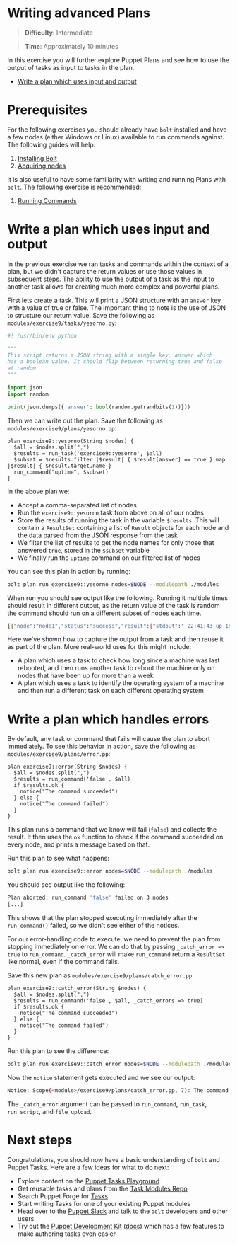 # Writing advanced Plans

> **Difficulty**: Intermediate

> **Time**: Approximately 10 minutes

In this exercise you will further explore Puppet Plans and see how to use the output of tasks as input to tasks in the plan.

- [Write a plan which uses input and output](#write-a-plan-which-uses-input-and-output)

# Prerequisites

For the following exercises you should already have `bolt` installed and have a few nodes (either Windows or Linux) available to run commands against. The following guides will help:

1. [Installing Bolt](../1-installing-bolt)
1. [Acquiring nodes](../2-acquiring-nodes)

It is also useful to have some familiarity with writing and running Plans with `bolt`. The following exercise is recommended:

1. [Running Commands](../7-writing-plans)

# Write a plan which uses input and output

In the previous exercise we ran tasks and commands within the context of a plan, but we didn't capture the return values or use those values in subsequent steps. The ability to use the output of a task as the input to another task allows for creating much more complex and powerful plans.

First lets create a task. This will print a JSON structure with an `answer` key with a value of true or false. The important thing to note is the use of JSON to structure our return value. Save the following as `modules/exercise9/tasks/yesorno.py`:

```python
#! /usr/bin/env python

"""
This script returns a JSON string with a single key, answer which
has a boolean value. It should flip between returning true and false
at random
"""

import json
import random

print(json.dumps({'answer': bool(random.getrandbits(1))}))
```

Then we can write out the plan. Save the following as `modules/exercise9/plans/yesorno.pp`:

```puppet
plan exercise9::yesorno(String $nodes) {
  $all = $nodes.split(",")
  $results = run_task('exercise9::yesorno', $all)
  $subset = $results.filter |$result| { $result[answer] == true }.map |$result| { $result.target.name }
  run_command("uptime", $subset)
}
```

In the above plan we:

* Accept a comma-separated list of nodes
* Run the `exercise9::yesorno` task from above on all of our nodes
* Store the results of running the task in the variable `$results`. This will contain a `ResultSet` containing a list of `Result` objects for each node and the data parsed from the JSON response from the task
* We filter the list of results to get the node names for only those that answered `true`, stored in the `$subset` variable
* We finally run the `uptime` command on our filtered list of nodes

You can see this plan in action by running:

```bash
bolt plan run exercise9::yesorno nodes=$NODE --modulepath ./modules
```

When run you should see output like the following. Running it multiple times should result in different output, as the return value of the task is random the command should run on a different subset of nodes each time.

```bash
[{"node":"node1","status":"success","result":{"stdout":" 22:41:43 up 18 min,  0 users,  load average: 0.00, 0.01, 0.05\n","stderr":"","exit_code":0}},{"node":"node3","status":"success","result":{"stdout":" 22:41:43 up 17 min,  0 users,  load average: 0.14, 0.05, 0.06\n","stderr":"","exit_code":0}}]
```

Here we've shown how to capture the output from a task and then reuse it as part of the plan. More real-world uses for this might include:

* A plan which uses a task to check how long since a machine was last rebooted, and then runs another task to reboot the machine only on nodes that have been up for more than a week
* A plan which uses a task to identify the operating system of a machine and then run a different task on each different operating system

# Write a plan which handles errors

By default, any task or command that fails will cause the plan to abort immediately. To see this behavior in action, save the following as `modules/exercise9/plans/error.pp`:

```puppet
plan exercise9::error(String $nodes) {
  $all = $nodes.split(",")
  $results = run_command('false', $all)
  if $results.ok {
    notice("The command succeeded")
  } else {
    notice("The command failed")
  }
}
```

This plan runs a command that we know will fail (`false`) and collects the result. It then uses the `ok` function to check if the command succeeded on every node, and prints a message based on that.

Run this plan to see what happens:

```bash
bolt plan run exercise9::error nodes=$NODE --modulepath ./modules
```

You should see output like the following:

```bash
Plan aborted: run_command 'false' failed on 3 nodes
[...]
```

This shows that the plan stopped executing immediately after the `run_command()` failed, so we didn't see either of the notices.

For our error-handling code to execute, we need to prevent the plan from stopping immediately on error. We can do that by passing `_catch_error => true` to `run_command`. `_catch_error` will make `run_command` return a `ResultSet` like normal, even if the command fails.

Save this new plan as `modules/exercise9/plans/catch_error.pp`:

```puppet
plan exercise9::catch_error(String $nodes) {
  $all = $nodes.split(",")
  $results = run_command('false', $all, _catch_errors => true)
  if $results.ok {
    notice("The command succeeded")
  } else {
    notice("The command failed")
  }
}

```

Run this plan to see the difference:

```bash
bolt plan run exercise9::catch_error nodes=$NODE --modulepath ./modules
```

Now the `notice` statement gets executed and we see our output:

```bash
Notice: Scope(<module>/exercise9/plans/catch_error.pp, 7): The command failed
```

The `_catch_error` argument can be passed to `run_command`, `run_task`, `run_script`, and `file_upload`.

# Next steps

Congratulations, you should now have a basic understanding of `bolt` and Puppet Tasks. Here are a few ideas for what to do next:

* Explore content on the [Puppet Tasks Playground](https://github.com/puppetlabs/tasks-playground)
* Get reusable tasks and plans from the [Task Modules Repo](https://github.com/puppetlabs/task-modules)
* Search Puppet Forge for [Tasks](https://forge.puppet.com/modules?with_tasks=yes)
* Start writing Tasks for one of your existing Puppet modules
* Head over to the [Puppet Slack](https://slack.puppet.com/) and talk to the `bolt` developers and other users
* Try out the [Puppet Development Kit](https://puppet.com/download-puppet-development-kit) [(docs)](https://docs.puppet.com/pdk/latest/index.html) which has a few features to make authoring tasks even easier
